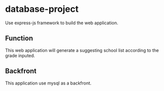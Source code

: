 # database-project
Use express-js framework to build the web application.
## Function
This web application will generate a suggesting school list according to the grade inputed.
## Backfront
This application use mysql as a backfront.
